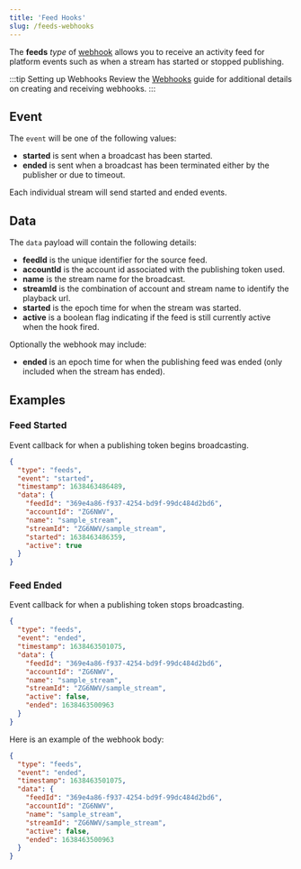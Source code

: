 ```yaml
---
title: 'Feed Hooks'
slug: /feeds-webhooks
---
```


The **feeds** _type_ of [webhook](/millicast/webhooks/index.mdx) allows you to receive an activity feed for platform events such as when a stream has started or stopped publishing.

:::tip Setting up Webhooks
Review the [Webhooks](/millicast/webhooks/index.mdx) guide for additional details on creating and receiving webhooks.
:::

## Event

The `event` will be one of the following values:

- **started** is sent when a broadcast has been started.
- **ended** is sent when a broadcast has been terminated either by the publisher or due to timeout.

Each individual stream will send started and ended events.

## Data

The `data` payload will contain the following details:

- **feedId** is the unique identifier for the source feed.
- **accountId** is the account id associated with the publishing token used.
- **name** is the stream name for the broadcast.
- **streamId** is the combination of account and stream name to identify the playback url.
- **started** is the epoch time for when the stream was started.
- **active** is a boolean flag indicating if the feed is still currently active when the hook fired.

Optionally the webhook may include:

- **ended** is an epoch time for when the publishing feed was ended (only included when the stream has ended).

## Examples

### Feed Started

Event callback for when a publishing token begins broadcasting.

```json title="started feed webhook body"
{
  "type": "feeds",
  "event": "started",
  "timestamp": 1638463486489,
  "data": {
    "feedId": "369e4a86-f937-4254-bd9f-99dc484d2bd6",
    "accountId": "ZG6NWV",
    "name": "sample_stream",
    "streamId": "ZG6NWV/sample_stream",
    "started": 1638463486359,
    "active": true
  }
}
```

### Feed Ended

Event callback for when a publishing token stops broadcasting.

```json title="ended feed webhook body"
{
  "type": "feeds",
  "event": "ended",
  "timestamp": 1638463501075,
  "data": {
    "feedId": "369e4a86-f937-4254-bd9f-99dc484d2bd6",
    "accountId": "ZG6NWV",
    "name": "sample_stream",
    "streamId": "ZG6NWV/sample_stream",
    "active": false,
    "ended": 1638463500963
  }
}
```

Here is an example of the webhook body:

```json title="ended feed webhook body"
{
  "type": "feeds",
  "event": "ended",
  "timestamp": 1638463501075,
  "data": {
    "feedId": "369e4a86-f937-4254-bd9f-99dc484d2bd6",
    "accountId": "ZG6NWV",
    "name": "sample_stream",
    "streamId": "ZG6NWV/sample_stream",
    "active": false,
    "ended": 1638463500963
  }
}
```
